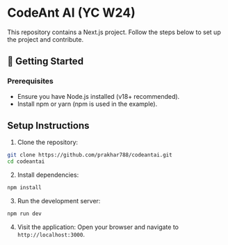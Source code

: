 # CodeAnt AI (YC W24)

This repository contains a Next.js project. Follow the steps below to set up the project and contribute.

## 🚀 Getting Started

### Prerequisites

- Ensure you have Node.js installed (v18+ recommended).
- Install npm or yarn (npm is used in the example).

## Setup Instructions

1. Clone the repository:

```bash
git clone https://github.com/prakhar788/codeantai.git
cd codeantai
```

2. Install dependencies:

```bash
npm install
```

3. Run the development server:

```bash
npm run dev
```

4. Visit the application: Open your browser and navigate to `http://localhost:3000`.
#
